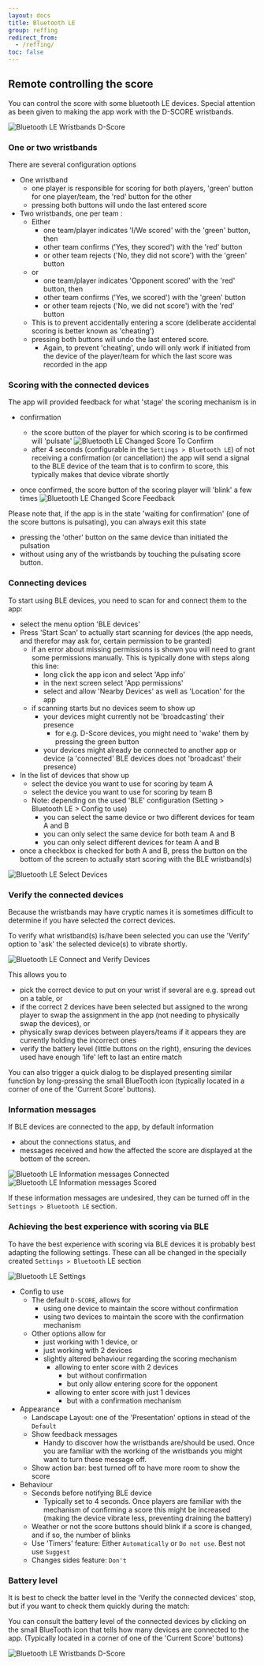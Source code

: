 ```yaml
---
layout: docs
title: Bluetooth LE
group: reffing
redirect_from:
  - /reffing/
toc: false
---
```

## Remote controlling the score

You can control the score with some bluetooth LE devices.
Special attention as been given to making the app work with the D-SCORE wristbands.

![Bluetooth LE Wristbands D-Score](../img/d-score-horizontal.png)

### One or two wristbands

There are several configuration options
- One wristband
    - one player is responsible for scoring for both players, 'green' button for one player/team, the 'red' button for the other
    - pressing both buttons will undo the last entered score
- Two wristbands, one per team :
    - Either 
        - one team/player indicates 'I/We scored' with the 'green' button, then
        - other team confirms ('Yes, they scored') with the 'red' button
        - or other team rejects ('No, they did not score') with the 'green' button
    - or 
        - one team/player indicates 'Opponent scored' with the 'red' button, then
        - other team confirms ('Yes, we scored')  with the 'green' button
        - or other team rejects ('No, we did not score') with the 'red' button
    - This is to prevent accidentally entering a score (deliberate accidental scoring is better known as 'cheating')
    - pressing both buttons will undo the last entered score. 
        - Again, to prevent 'cheating', undo will only work if initiated from the device of the player/team for which the last score was recorded in the app

### Scoring with the connected devices

The app will provided feedback for what 'stage' the scoring mechanism is in
- confirmation
    - the score button of the player for which scoring is to be confirmed will 'pulsate'
![Bluetooth LE Changed Score To Confirm](../img/sb.ble.scorechange.confirm.pulsate.01.gif)
    - after 4 seconds (configurable in the `Settings > Bluetooth LE`) of not receiving a confirmation (or cancellation) the app will send a signal to the BLE device of the team that is to confirm to score, this typically makes that device vibrate shortly

- once confirmed, the score button of the scoring player will 'blink' a few times
![Bluetooth LE Changed Score Feedback](../img/sb.ble.scorechange.feedback.blink.01.gif)

Please note that, if the app is in the state 'waiting for confirmation' (one of the score buttons is pulsating), 
you can always exit this state
- pressing the 'other' button on the same device than initiated the pulsation
- without using any of the wristbands by touching the pulsating score button. 

### Connecting devices

To start using BLE devices, you need to scan for and connect them to the app:
- select the menu option 'BLE devices'
- Press 'Start Scan' to actually start scanning for devices (the app needs, and therefor may ask for, certain permission to be granted)
    - if an error about missing permissions is shown you will need to grant some permissions manually. This is typically done with steps along this line:
        - long click the app icon and select 'App info'
        - in the next screen select 'App permissions'
        - select and allow 'Nearby Devices' as well as 'Location' for the app
    - if scanning starts but no devices seem to show up
        - your devices might currently not be 'broadcasting' their presence
          - for e.g. D-Score devices, you might need to 'wake' them by pressing the green button
        - your devices might already be connected to another app or device (a 'connected' BLE devices does not 'broadcast' their presence)
- In the list of devices that show up
    - select the device you want to use for scoring by team A
    - select the device you want to use for scoring by team B
    - Note: depending on the used 'BLE' configuration (Setting > Bluetooth LE > Config to use) 
        - you can select the same device or two different devices for team A and B
        - you can only select the same device for both team A and B
        - you can only select different devices for team A and B
- once a checkbox is checked for both A and B, press the button on the bottom of the screen to actually start scoring with the BLE wristband(s)

![Bluetooth LE Select Devices](../img/sb.ble.01.select.devices.png)

### Verify the connected devices

Because the wristbands may have cryptic names it is sometimes difficult to determine if you have 
selected the correct devices.

To verify what wristband(s) is/have been selected you can use the 'Verify' option to 'ask' the 
selected device(s) to vibrate shortly.

![Bluetooth LE Connect and Verify Devices](../img/sb.ble.01.verify.connected.devices.png)

This allows you to 
- pick the correct device to put on your wrist if several are e.g. spread out on a table, or
- if the correct 2 devices have been selected but assigned to the wrong player to swap the assignment in the app (not needing to physically swap the devices), or  
- physically swap devices between players/teams if it appears they are currently holding the incorrect ones
- verify the battery level (little buttons on the right), ensuring the devices used have enough 'life' left to last an entire match

You can also trigger a quick dialog to be displayed presenting similar function by long-pressing the small BlueTooth icon (typically located in a corner of one of the 'Current Score' buttons).


### Information messages

If BLE devices are connected to the app, by default information 
- about the connections status, and 
- messages received and how the affected the score
are displayed at the bottom of the screen.

![Bluetooth LE Information messages Connected](../img/sb.ble.02.a.information.messages.png)
![Bluetooth LE Information messages Scored](../img/sb.ble.02.b.information.messages.png)

If these information messages are undesired, they can be turned off in the `Settings > Bluetooth LE` section.

### Achieving the best experience with scoring via BLE

To have the best experience with scoring via BLE devices it is probably best adapting the following settings.
These can all be changed in the specially created `Settings > Bluetooth` LE section

![Bluetooth LE Settings](../img/sb.ble.03.settings.png)

- Config to use
    - The default `D-SCORE`, allows for
         - using one device to maintain the score without confirmation
         - using two devices to maintain the score with the confirmation mechanism
    - Other options allow for 
        - just working with 1 device, or 
        - just working with 2 devices
        - slightly altered behaviour regarding the scoring mechanism
            - allowing to enter score with 2 devices 
                - but without confirmation
                - but only allow entering score for the opponent
            - allowing to enter score with just 1 devices 
                - but with a confirmation mechanism  
- Appearance
    - Landscape Layout: one of the 'Presentation' options in stead of the `Default`
    - Show feedback messages
        - Handy to discover how the wristbands are/should be used. Once you are familiar with the working of the wristbands you might want to turn these message off.
    - Show action bar: best turned off to have more room to show the score
- Behaviour
    - Seconds before notifying BLE device
        - Typically set to 4 seconds. Once players are familiar with the mechanism of confirming a score this might be increased (making the device vibrate less, preventing draining the battery)
    - Weather or not the score buttons should blink if a score is changed, and if so, the number of blinks 
    - Use 'Timers' feature: Either `Automatically` or `Do not use`. Best not use `Suggest` 
    - Changes sides feature: `Don't`

### Battery level

It is best to check the batter level in the 'Verify the connected devices' stop, but if you want to check them quickly during the match:

You can consult the battery level of the connected devices by clicking on the small BlueTooth icon that tells how many devices are connected to the app.
(Typically located in a corner of one of the 'Current Score' buttons)

![Bluetooth LE Wristbands D-Score](../img/d-score-vertical.png)
